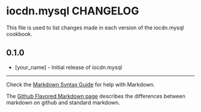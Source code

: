 # iocdn.mysql CHANGELOG

This file is used to list changes made in each version of the iocdn.mysql cookbook.

## 0.1.0
- [your_name] - Initial release of iocdn.mysql

- - -
Check the [Markdown Syntax Guide](http://daringfireball.net/projects/markdown/syntax) for help with Markdown.

The [Github Flavored Markdown page](http://github.github.com/github-flavored-markdown/) describes the differences between markdown on github and standard markdown.
